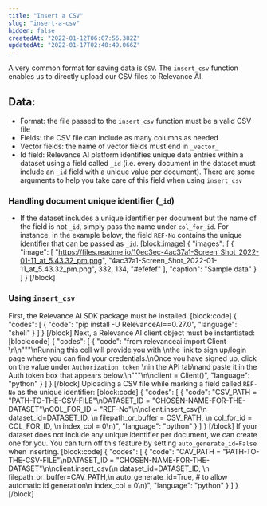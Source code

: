```yaml
---
title: "Insert a CSV"
slug: "insert-a-csv"
hidden: false
createdAt: "2022-01-12T06:07:56.382Z"
updatedAt: "2022-01-17T02:40:49.066Z"
---
```

A very common format for saving data is `CSV`. The `insert_csv` function enables us to directly upload our CSV files to Relevance AI.

## Data:
* Format: the file passed to the `insert_csv` function must be a valid CSV file
* Fields: the CSV file can include as many columns as needed
* Vector fields: the name of vector fields must end in `_vector_`
* Id field: Relevance AI platform identifies unique data entries within a dataset using a field called `_id` (i.e. every document in the dataset must include an `_id` field with a unique value per document). There are some arguments to help you take care of this field when using `insert_csv`

### Handling document unique identifier (`_id`)
* If the dataset includes a unique identifier per document but the name of the field is not `_id`, simply pass the name under `col_for_id`. For instance, in the example below, the field `REF-No` contains the unique identifier that can be passed as `_id`.
[block:image]
{
  "images": [
    {
      "image": [
        "https://files.readme.io/10ec3ec-4ac37a1-Screen_Shot_2022-01-11_at_5.43.32_pm.png",
        "4ac37a1-Screen_Shot_2022-01-11_at_5.43.32_pm.png",
        332,
        134,
        "#efefef"
      ],
      "caption": "Sample data"
    }
  ]
}
[/block]
### Using `insert_csv`

First, the Relevance AI SDK package must be installed.
[block:code]
{
  "codes": [
    {
      "code": "pip install -U RelevanceAI==0.27.0",
      "language": "shell"
    }
  ]
}
[/block]
Next, a Relevance AI client object must be instantiated:
[block:code]
{
  "codes": [
    {
      "code": "from relevanceai import Client \n\n\"\"\"\nRunning this cell will provide you with \nthe link to sign up/login page where you can find your credentials.\nOnce you have signed up, click on the value under `Authorization token` \nin the API tab\nand paste it in the Auth token box that appears below.\n\"\"\"\n\nclient = Client()",
      "language": "python"
    }
  ]
}
[/block]
Uploading a CSV file while marking a field called `REF-No` as the unique identifier:
[block:code]
{
  "codes": [
    {
      "code": "CSV_PATH = \"PATH-TO-THE-CSV-FILE\"\nDATASET_ID  = \"CHOSEN-NAME-FOR-THE-DATASET\"\nCOL_FOR_ID = \"REF-No\"\n\nclient.insert_csv(\n    dataset_id=DATASET_ID, \n    filepath_or_buffer = CSV_PATH, \n    col_for_id = COL_FOR_ID, \n    index_col = 0\n)",
      "language": "python"
    }
  ]
}
[/block]
If your dataset does not include any unique identifier per document, we can create one for you. You can turn off this feature by setting `auto_generate_id=False` when inserting.
[block:code]
{
  "codes": [
    {
      "code": "CAV_PATH = \"PATH-TO-THE-CSV-FILE\"\nDATASET_ID  = \"CHOSEN-NAME-FOR-THE-DATASET\"\n\nclient.insert_csv(\n    dataset_id=DATASET_ID, \n    filepath_or_buffer=CAV_PATH,\n    auto_generate_id=True,  # to allow automatic id generation\n    index_col = 0\n)",
      "language": "python"
    }
  ]
}
[/block]